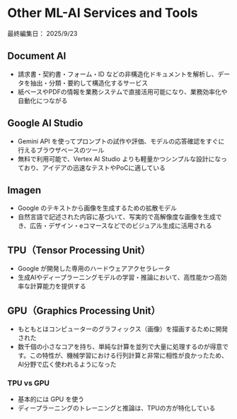 # Other ML-AI Services and Tools

最終編集日： 2025/9/23

## Document AI

* 請求書・契約書・フォーム・ID などの非構造化ドキュメントを解析し、データを抽出・分類・要約して構造化するサービス
* 紙ベースやPDFの情報を業務システムで直接活用可能になり、業務効率化や自動化につながる

## Google AI Studio

* Gemini API を使ってプロンプトの試作や評価、モデルの応答確認をすぐに行えるブラウザベースのツール
* 無料で利用可能で、Vertex AI Studio よりも軽量かつシンプルな設計になっており、アイデアの迅速なテストやPoCに適している

## Imagen

* Google のテキストから画像を生成するための拡散モデル
* 自然言語で記述された内容に基づいて、写実的で高解像度な画像を生成でき、広告・デザイン・eコマースなどでのビジュアル生成に活用される



## TPU（Tensor Processing Unit）

* Google が開発した専用のハードウェアアクセラレータ
* 生成AIやディープラーニングモデルの学習・推論において、高性能かつ高効率な計算能力を提供する

## GPU（Graphics Processing Unit）

* もともとはコンピューターのグラフィックス（画像）を描画するために開発された
* 数千個の小さなコアを持ち、単純な計算を並列で大量に処理するのが得意です。この特性が、機械学習における行列計算と非常に相性が良かったため、AI分野で広く使われるようになった

### TPU vs GPU

* 基本的には GPU を使う
* ディープラーニングのトレーニングと推論は、TPUの方が特化している